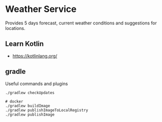 # Weather Service
Provides 5 days forecast, current weather conditions and suggestions for locations.

## Learn Kotlin
- https://kotlinlang.org/

## gradle
Useful commands and plugins
```shell
./gradlew checkUpdates

# docker
./gradlew buildImage
./gradlew publishImageToLocalRegistry
./gradlew publishImage
```